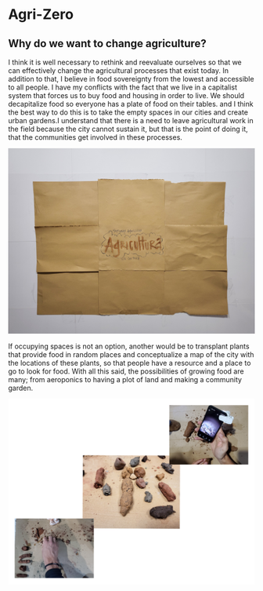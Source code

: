 
# Agri-Zero

## Why do we want to change agriculture?

I think it is well necessary to rethink and reevaluate ourselves so that we can effectively change the agricultural processes that exist today. In addition to that, I believe in food sovereignty from the lowest and accessible to all people. I have my conflicts with the fact that we live in a capitalist system that forces us to buy food and housing in order to live.
We should decapitalize food so everyone has a plate of food on their tables. and I think the best way to do this is to take the empty spaces in our cities and create urban gardens.I understand that there is a need to leave agricultural work in the field because the city cannot sustain it, but that is the point of doing it, that the communities get involved in these processes.

<img src= "../../images/Agricultura.jpg" alt="Photo of a Conceptual Map">

If occupying spaces is not an option, another would be to transplant plants that provide food in random places and conceptualize a map of the city with the locations of these plants, so that people have a resource and a place to go to look for food.
With all this said, the possibilities of growing food are many; from aeroponics to having a plot of land and making a community garden.

<img src= "../../images/agricultura.png" alt="Photo of a agrizero's week">